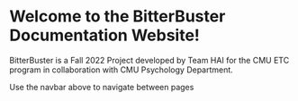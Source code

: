 # Welcome to the BitterBuster Documentation Website!

BitterBuster is a Fall 2022 Project developed by Team HAI for the CMU ETC program in collaboration with CMU Psychology Department.

Use the navbar above to navigate between pages
